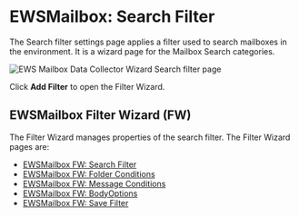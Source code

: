 # EWSMailbox: Search Filter

The Search filter settings page applies a filter used to search mailboxes in the environment. It is
a wizard page for the Mailbox Search categories.

![EWS Mailbox Data Collector Wizard Search filter page](/img/product_docs/accessanalyzer/11.6/accessanalyzer/admin/datacollector/ewsmailbox/searchfilter.webp)

Click **Add Filter** to open the Filter Wizard.

## EWSMailbox Filter Wizard (FW)

The Filter Wizard manages properties of the search filter. The Filter Wizard pages are:

- [EWSMailbox FW: Search Filter](/docs/accessanalyzer/11.6/admin/datacollector/ewsmailbox/filterwizard/searchfilter.md)
- [EWSMailbox FW: Folder Conditions](/docs/accessanalyzer/11.6/admin/datacollector/ewsmailbox/filterwizard/folderconditions.md)
- [EWSMailbox FW: Message Conditions](/docs/accessanalyzer/11.6/admin/datacollector/ewsmailbox/filterwizard/messageconditions.md)
- [EWSMailbox FW: BodyOptions](/docs/accessanalyzer/11.6/admin/datacollector/ewsmailbox/filterwizard/bodyoptions.md)
- [EWSMailbox FW: Save Filter](/docs/accessanalyzer/11.6/admin/datacollector/ewsmailbox/filterwizard/savefilter.md)
